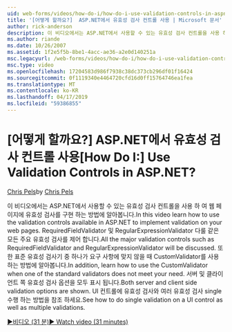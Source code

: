 ```yaml
---
uid: web-forms/videos/how-do-i/how-do-i-use-validation-controls-in-aspnet
title: '[어떻게 할까요?]  ASP.NET에서 유효성 검사 컨트롤 사용 | Microsoft 문서'
author: rick-anderson
description: 이 비디오에서는 ASP.NET에서 사용할 수 있는 유효성 검사 컨트롤을 사용 하 여 웹 페이지에 유효성 검사를 구현 하는 방법에 알아봅니다. 모든 주요 유효성 검사 등 제어 하는 중...
ms.author: riande
ms.date: 10/26/2007
ms.assetid: 1f2e5f5b-8be1-4acc-ae36-a2e0d140251a
msc.legacyurl: /web-forms/videos/how-do-i/how-do-i-use-validation-controls-in-aspnet
msc.type: video
ms.openlocfilehash: 17204583d986f7938c38dc373cb296df01f16424
ms.sourcegitcommit: 0f1119340e4464720cfd16d0ff15764746ea1fea
ms.translationtype: MT
ms.contentlocale: ko-KR
ms.lasthandoff: 04/17/2019
ms.locfileid: "59386855"
---
```

# <a name="how-do-i--use-validation-controls-in-aspnet"></a><span data-ttu-id="bc797-105">[어떻게 할까요?]  ASP.NET에서 유효성 검사 컨트롤 사용</span><span class="sxs-lookup"><span data-stu-id="bc797-105">[How Do I:]  Use Validation Controls in ASP.NET?</span></span>

<span data-ttu-id="bc797-106">[Chris Pels](https://twitter.com/chrispels)</span><span class="sxs-lookup"><span data-stu-id="bc797-106">by [Chris Pels](https://twitter.com/chrispels)</span></span>

<span data-ttu-id="bc797-107">이 비디오에서는 ASP.NET에서 사용할 수 있는 유효성 검사 컨트롤을 사용 하 여 웹 페이지에 유효성 검사를 구현 하는 방법에 알아봅니다.</span><span class="sxs-lookup"><span data-stu-id="bc797-107">In this video learn how to use the validation controls available in ASP.NET to implement validation on your web pages.</span></span> <span data-ttu-id="bc797-108">RequiredFieldValidator 및 RegularExpressionValidator 다룰 같은 모든 주요 유효성 검사를 제어 합니다.</span><span class="sxs-lookup"><span data-stu-id="bc797-108">All the major validation controls such as RequiredFieldValidator and RegularExpressionValidator will be discussed.</span></span> <span data-ttu-id="bc797-109">또한 표준 유효성 검사기 중 하나가 요구 사항에 맞지 않을 때 CustomValidator를 사용 하는 방법에 알아봅니다.</span><span class="sxs-lookup"><span data-stu-id="bc797-109">In addition, learn how to use the CustomValidator when one of the standard validators does not meet your need.</span></span> <span data-ttu-id="bc797-110">서버 및 클라이언트 쪽 유효성 검사 옵션을 모두 표시 됩니다.</span><span class="sxs-lookup"><span data-stu-id="bc797-110">Both server and client side validation options are shown.</span></span> <span data-ttu-id="bc797-111">UI 컨트롤에 유효성 검사와 여러 유효성 검사 single 수행 하는 방법을 참조 하세요.</span><span class="sxs-lookup"><span data-stu-id="bc797-111">See how to do single validation on a UI control as well as multiple validations.</span></span>

[<span data-ttu-id="bc797-112">&#9654;비디오 (31 분)</span><span class="sxs-lookup"><span data-stu-id="bc797-112">&#9654; Watch video (31 minutes)</span></span>](https://channel9.msdn.com/Blogs/ASP-NET-Site-Videos/how-do-i-use-validation-controls-in-aspnet)
